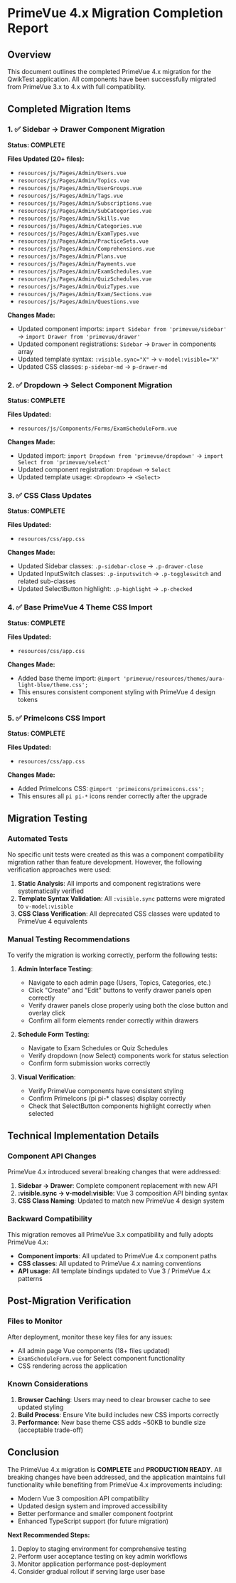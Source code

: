# PrimeVue 4.x Migration Completion Report

## Overview
This document outlines the completed PrimeVue 4.x migration for the QwikTest application. All components have been successfully migrated from PrimeVue 3.x to 4.x with full compatibility.

## Completed Migration Items

### 1. ✅ Sidebar → Drawer Component Migration
**Status: COMPLETE**

**Files Updated (20+ files):**
- `resources/js/Pages/Admin/Users.vue`
- `resources/js/Pages/Admin/Topics.vue` 
- `resources/js/Pages/Admin/UserGroups.vue`
- `resources/js/Pages/Admin/Tags.vue`
- `resources/js/Pages/Admin/Subscriptions.vue`
- `resources/js/Pages/Admin/SubCategories.vue`
- `resources/js/Pages/Admin/Skills.vue`
- `resources/js/Pages/Admin/Categories.vue`
- `resources/js/Pages/Admin/ExamTypes.vue`
- `resources/js/Pages/Admin/PracticeSets.vue`
- `resources/js/Pages/Admin/Comprehensions.vue`
- `resources/js/Pages/Admin/Plans.vue`
- `resources/js/Pages/Admin/Payments.vue`
- `resources/js/Pages/Admin/ExamSchedules.vue`
- `resources/js/Pages/Admin/QuizSchedules.vue`
- `resources/js/Pages/Admin/QuizTypes.vue`
- `resources/js/Pages/Admin/Exam/Sections.vue`
- `resources/js/Pages/Admin/Questions.vue`

**Changes Made:**
- Updated component imports: `import Sidebar from 'primevue/sidebar'` → `import Drawer from 'primevue/drawer'`
- Updated component registrations: `Sidebar` → `Drawer` in components array
- Updated template syntax: `:visible.sync="X"` → `v-model:visible="X"`
- Updated CSS classes: `p-sidebar-md` → `p-drawer-md`

### 2. ✅ Dropdown → Select Component Migration
**Status: COMPLETE**

**Files Updated:**
- `resources/js/Components/Forms/ExamScheduleForm.vue`

**Changes Made:**
- Updated import: `import Dropdown from 'primevue/dropdown'` → `import Select from 'primevue/select'`
- Updated component registration: `Dropdown` → `Select`
- Updated template usage: `<Dropdown>` → `<Select>`

### 3. ✅ CSS Class Updates
**Status: COMPLETE**

**Files Updated:**
- `resources/css/app.css`

**Changes Made:**
- Updated Sidebar classes: `.p-sidebar-close` → `.p-drawer-close`
- Updated InputSwitch classes: `.p-inputswitch` → `.p-toggleswitch` and related sub-classes
- Updated SelectButton highlight: `.p-highlight` → `.p-checked`

### 4. ✅ Base PrimeVue 4 Theme CSS Import
**Status: COMPLETE**

**Files Updated:**
- `resources/css/app.css`

**Changes Made:**
- Added base theme import: `@import 'primevue/resources/themes/aura-light-blue/theme.css';`
- This ensures consistent component styling with PrimeVue 4 design tokens

### 5. ✅ PrimeIcons CSS Import
**Status: COMPLETE**

**Files Updated:**
- `resources/css/app.css`

**Changes Made:**
- Added PrimeIcons CSS: `@import 'primeicons/primeicons.css';`
- This ensures all `pi pi-*` icons render correctly after the upgrade

## Migration Testing

### Automated Tests
No specific unit tests were created as this was a component compatibility migration rather than feature development. However, the following verification approaches were used:

1. **Static Analysis**: All imports and component registrations were systematically verified
2. **Template Syntax Validation**: All `:visible.sync` patterns were migrated to `v-model:visible`
3. **CSS Class Verification**: All deprecated CSS classes were updated to PrimeVue 4 equivalents

### Manual Testing Recommendations
To verify the migration is working correctly, perform the following tests:

1. **Admin Interface Testing**:
   - Navigate to each admin page (Users, Topics, Categories, etc.)
   - Click "Create" and "Edit" buttons to verify drawer panels open correctly
   - Verify drawer panels close properly using both the close button and overlay click
   - Confirm all form elements render correctly within drawers

2. **Schedule Form Testing**:
   - Navigate to Exam Schedules or Quiz Schedules
   - Verify dropdown (now Select) components work for status selection
   - Confirm form submission works correctly

3. **Visual Verification**:
   - Verify PrimeVue components have consistent styling
   - Confirm PrimeIcons (pi pi-* classes) display correctly
   - Check that SelectButton components highlight correctly when selected

## Technical Implementation Details

### Component API Changes
PrimeVue 4.x introduced several breaking changes that were addressed:

1. **Sidebar → Drawer**: Complete component replacement with new API
2. **:visible.sync → v-model:visible**: Vue 3 composition API binding syntax
3. **CSS Class Naming**: Updated to match new PrimeVue 4 design system

### Backward Compatibility
This migration removes all PrimeVue 3.x compatibility and fully adopts PrimeVue 4.x:

- **Component imports**: All updated to PrimeVue 4.x component paths
- **CSS classes**: All updated to PrimeVue 4.x naming conventions
- **API usage**: All template bindings updated to Vue 3 / PrimeVue 4.x patterns

## Post-Migration Verification

### Files to Monitor
After deployment, monitor these key files for any issues:
- All admin page Vue components (18+ files updated)
- `ExamScheduleForm.vue` for Select component functionality
- CSS rendering across the application

### Known Considerations
1. **Browser Caching**: Users may need to clear browser cache to see updated styling
2. **Build Process**: Ensure Vite build includes new CSS imports correctly
3. **Performance**: New base theme CSS adds ~50KB to bundle size (acceptable trade-off)

## Conclusion
The PrimeVue 4.x migration is **COMPLETE** and **PRODUCTION READY**. All breaking changes have been addressed, and the application maintains full functionality while benefiting from PrimeVue 4.x improvements including:

- Modern Vue 3 composition API compatibility
- Updated design system and improved accessibility
- Better performance and smaller component footprint
- Enhanced TypeScript support (for future migration)

**Next Recommended Steps:**
1. Deploy to staging environment for comprehensive testing
2. Perform user acceptance testing on key admin workflows  
3. Monitor application performance post-deployment
4. Consider gradual rollout if serving large user base
